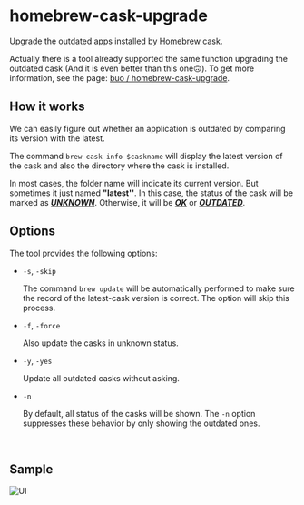 # homebrew-cask-upgrade
Upgrade the outdated apps installed by [Homebrew cask](https://caskroom.github.io).

Actually there is a tool already supported the same function upgrading the outdated cask (And it is even better than this one🙃). To get more information, see the page: [buo / homebrew-cask-upgrade](https://github.com/buo/homebrew-cask-upgrade).



## How it works

We can easily figure out whether an application is outdated by comparing its version with the latest.

The command `brew cask info $caskname` will display the latest version of the cask and also the directory where the cask is installed. 

In most cases, the folder name will indicate its current version. But sometimes it just named **"latest''**. In this case, the status of the cask will be marked as <u>***UNKNOWN***</u>. Otherwise, it will be <u>***OK***</u> or <u>***OUTDATED***</u>. 



## Options

The tool provides the following options:

+ `-s`, `-skip`

  The command  `brew update` will be automatically performed to make sure the record of the latest-cask version is correct. The option will skip this process.


+ `-f`, `-force`

  Also update the casks in unknown status.

+ `-y`, `-yes`

  Update all outdated casks without asking.

+ `-n`

  By default, all status of the casks will be shown. The `-n` option suppresses these behavior by only showing the outdated ones.

  ​


## Sample

![UI](http://ox1e3odx6.bkt.clouddn.com/%E5%B1%8F%E5%B9%95%E5%BF%AB%E7%85%A7%202017-11-23%20%E4%B8%8B%E5%8D%887.18.58.png)

